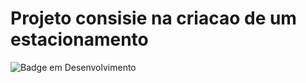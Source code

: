 # Projeto consisie na criacao de um estacionamento 

![Badge em Desenvolvimento](http://img.shields.io/static/v1?label=STATUS&message=EM%20DESENVOLVIMENTO&color=GREEN&style=for-the-badge)
